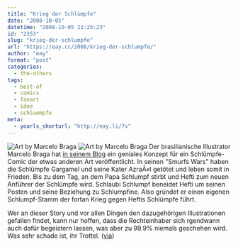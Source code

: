 ```yaml
---
title: "Krieg der Schlümpfe"
date: "2008-10-05"
datetime: "2008-10-05 21:25:23"
id: "2353"
slug: "krieg-der-schlumpfe"
url: "https://eay.cc/2008/krieg-der-schlumpfe/"
author: "eay"
format: "post"
categories:
  - the-others
tags:
  - best-of
  - comics
  - fanart
  - idee
  - schluempfe
meta:
  - yourls_shorturl: "http://eay.li/7v"
---
```


![](/uploads/2008/smurfwars1.jpg "Art by Marcelo Braga") ![](/uploads/2008/smurfwars2.jpg "Art by Marcelo Braga") Der brasilianische Illustrator Marcelo Braga hat [in seinem Blog](http://diburros.blogspot.com/2008/05/smurfs-wars-full-story.html) ein geniales Konzept für ein Schlümpfe-Comic der etwas anderen Art veröffentlicht. In seinen "Smurfs Wars" haben die Schlümpfe Gargamel und seine Kater AzraÃ«l getötet und leben somit in Frieden. Bis zu dem Tag, an dem Papa Schlumpf stirbt und Hefti zum neuen Anführer der Schlümpfe wird. Schlaubi Schlumpf beneidet Hefti um seinen Posten und seine Beziehung zu Schlumpfine. Also gründet er einen eigenen Schlumpf-Stamm der fortan Krieg gegen Heftis Schlümpfe führt.

Wer an dieser Story und vor allen Dingen den dazugehörigen Illustrationen gefallen findet, kann nur hoffen, dass die Rechteinhaber sich rgendwann auch dafür begeistern lassen, was aber zu 99.9% niemals geschehen wird. Was sehr schade ist, ihr Trottel. ([via](http://www.nerdcore.de/wp/2008/10/04/smurf-wars/))
